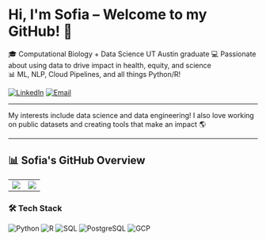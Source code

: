 # Hi, I'm Sofia – Welcome to my GitHub! 👋

🎓 Computational Biology + Data Science UT Austin graduate
💻 Passionate about using data to drive impact in health, equity, and science  
📊 ML, NLP, Cloud Pipelines, and all things Python/R!

[![LinkedIn](https://img.shields.io/badge/LinkedIn-blue?style=flat&logo=linkedin)](https://www.linkedin.com/in/sofia-calderon-982b491aa/)
[![Email](https://img.shields.io/badge/Gmail-red?style=flat&logo=gmail)](mailto:cslcalderon@gmail.com)

---

My interests include data science and data engineering!
I also love working on public datasets and creating tools that make an impact 🌎

---
<h2>📊 Sofia's GitHub Overview</h2>

<table>
  <tr>
    <td valign="top"><img src="https://github-readme-stats.vercel.app/api?username=cslcalderon&show_icons=true&count_private=true&theme=default" /></td>
    <td valign="top"><img src="https://github-readme-stats.vercel.app/api/top-langs/?username=cslcalderon&layout=compact&theme=default" /></td>
  </tr>
</table>

### 🛠 Tech Stack
![Python](https://img.shields.io/badge/Python-3670A0?style=for-the-badge&logo=python&logoColor=white)
![R](https://img.shields.io/badge/R-276DC3?style=for-the-badge&logo=r&logoColor=white)
![SQL](https://img.shields.io/badge/SQL-4479A1?style=for-the-badge&logo=postgresql&logoColor=white)
![PostgreSQL](https://img.shields.io/badge/PostgreSQL-316192?style=for-the-badge&logo=postgresql&logoColor=white)
![GCP](https://img.shields.io/badge/GCP-4285F4?style=for-the-badge&logo=google-cloud&logoColor=white)

